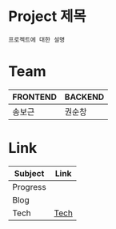 # Project 제목

```
프로젝트에 대한 설명
```

# Team
|FRONTEND|BACKEND|
|------|---|
|송보근|권순창|



# Link
|Subject|Link|
|------|---|
|Progress||
|Blog||
|Tech|[Tech](https://www.notion.so/41e68d1c89434f6999c9890f1a75d90e)|
